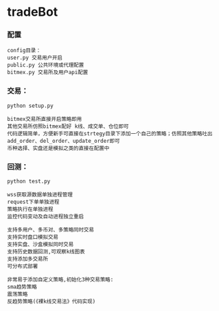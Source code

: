 # tradeBot

### 配置
```
config目录：
user.py 交易用户开启
public.py 公共环境或代理配置
bitmex.py 交易所及用户api配置
```

### 交易：
`python setup.py`
```
bitmex交易所直接开启策略即用
其他交易所仿照bitmex配好 k线、成交单、仓位即可
代码逻辑简单，方便新手可直接在strtegy目录下添加一个自己的策略；仿照其他策略吐出 add_order、del_order、update_order即可
币种选择、实盘还是模拟之类的直接在配置中
```

### 回测：
`python test.py`

```
wss获取源数据单独进程管理
request下单单独进程
策略执行在单独进程
监控代码变动及自动进程独立重启

支持多用户、多币对、多策略同时交易
支持实时盘口模拟交易
支持实盘、沙盒模拟同时交易
支持历史数据回测,可观察k线图表
支持添加多交易所
可分布式部署

非常易于添加自定义策略,初始化3种交易策略:
sma趋势策略
震荡策略
反趋势策略(《裸k线交易法》代码实现)
```